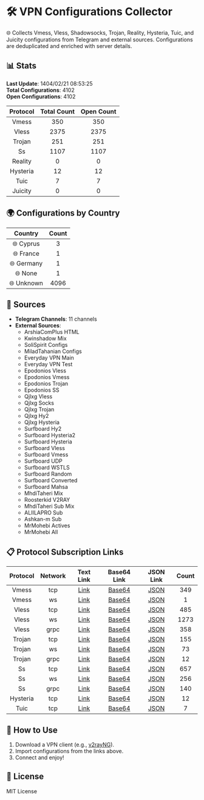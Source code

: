 # 🛠️ VPN Configurations Collector

🌐 Collects Vmess, Vless, Shadowsocks, Trojan, Reality, Hysteria, Tuic, and Juicity configurations from Telegram and external sources. Configurations are deduplicated and enriched with server details.

## 📊 Stats
**Last Update**: 1404/02/21 08:53:25  
**Total Configurations**: 4102  
**Open Configurations**: 4102

| Protocol | Total Count | Open Count |
|:--------:|:-----------:|:----------:|
| Vmess | 350 | 350 |
| Vless | 2375 | 2375 |
| Trojan | 251 | 251 |
| Ss | 1107 | 1107 |
| Reality | 0 | 0 |
| Hysteria | 12 | 12 |
| Tuic | 7 | 7 |
| Juicity | 0 | 0 |

## 🌍 Configurations by Country
| Country | Count |
|:-------:|:-----:|
| 🌐 Cyprus | 3 |
| 🌐 France | 1 |
| 🌐 Germany | 1 |
| 🌐 None | 1 |
| 🌐 Unknown | 4096 |

## 🔗 Sources
- **Telegram Channels**: 11 channels
- **External Sources**:
  - ArshiaComPlus HTML
  - Kwinshadow Mix
  - SoliSpirit Configs
  - MiladTahanian Configs
  - Everyday VPN Main
  - Everyday VPN Test
  - Epodonios Vless
  - Epodonios Vmess
  - Epodonios Trojan
  - Epodonios SS
  - Qjlxg Vless
  - Qjlxg Socks
  - Qjlxg Trojan
  - Qjlxg Hy2
  - Qjlxg Hysteria
  - Surfboard Hy2
  - Surfboard Hysteria2
  - Surfboard Hysteria
  - Surfboard Vless
  - Surfboard Vmess
  - Surfboard UDP
  - Surfboard WSTLS
  - Surfboard Random
  - Surfboard Converted
  - Surfboard Mahsa
  - MhdiTaheri Mix
  - Roosterkid V2RAY
  - MhdiTaheri Sub Mix
  - ALIILAPRO Sub
  - Ashkan-m Sub
  - MrMohebi Actives
  - MrMohebi All

## 📋 Protocol Subscription Links
| Protocol | Network | Text Link | Base64 Link | JSON Link | Count |
|:--------:|:-------:|:---------:|:-----------:|:---------:|:-----:|
| Vmess | tcp | [Link](https://raw.githubusercontent.com/PlanAsli/Beta/main/configs/vmess/tcp/open_configs.txt) | [Base64](https://raw.githubusercontent.com/PlanAsli/Beta/main/configs/vmess/tcp/all_configs_base64.txt) | [JSON](https://raw.githubusercontent.com/PlanAsli/Beta/main/configs/vmess/tcp/configs.json) | 349 |
| Vmess | ws | [Link](https://raw.githubusercontent.com/PlanAsli/Beta/main/configs/vmess/ws/open_configs.txt) | [Base64](https://raw.githubusercontent.com/PlanAsli/Beta/main/configs/vmess/ws/all_configs_base64.txt) | [JSON](https://raw.githubusercontent.com/PlanAsli/Beta/main/configs/vmess/ws/configs.json) | 1 |
| Vless | tcp | [Link](https://raw.githubusercontent.com/PlanAsli/Beta/main/configs/vless/tcp/open_configs.txt) | [Base64](https://raw.githubusercontent.com/PlanAsli/Beta/main/configs/vless/tcp/all_configs_base64.txt) | [JSON](https://raw.githubusercontent.com/PlanAsli/Beta/main/configs/vless/tcp/configs.json) | 485 |
| Vless | ws | [Link](https://raw.githubusercontent.com/PlanAsli/Beta/main/configs/vless/ws/open_configs.txt) | [Base64](https://raw.githubusercontent.com/PlanAsli/Beta/main/configs/vless/ws/all_configs_base64.txt) | [JSON](https://raw.githubusercontent.com/PlanAsli/Beta/main/configs/vless/ws/configs.json) | 1273 |
| Vless | grpc | [Link](https://raw.githubusercontent.com/PlanAsli/Beta/main/configs/vless/grpc/open_configs.txt) | [Base64](https://raw.githubusercontent.com/PlanAsli/Beta/main/configs/vless/grpc/all_configs_base64.txt) | [JSON](https://raw.githubusercontent.com/PlanAsli/Beta/main/configs/vless/grpc/configs.json) | 358 |
| Trojan | tcp | [Link](https://raw.githubusercontent.com/PlanAsli/Beta/main/configs/trojan/tcp/open_configs.txt) | [Base64](https://raw.githubusercontent.com/PlanAsli/Beta/main/configs/trojan/tcp/all_configs_base64.txt) | [JSON](https://raw.githubusercontent.com/PlanAsli/Beta/main/configs/trojan/tcp/configs.json) | 155 |
| Trojan | ws | [Link](https://raw.githubusercontent.com/PlanAsli/Beta/main/configs/trojan/ws/open_configs.txt) | [Base64](https://raw.githubusercontent.com/PlanAsli/Beta/main/configs/trojan/ws/all_configs_base64.txt) | [JSON](https://raw.githubusercontent.com/PlanAsli/Beta/main/configs/trojan/ws/configs.json) | 73 |
| Trojan | grpc | [Link](https://raw.githubusercontent.com/PlanAsli/Beta/main/configs/trojan/grpc/open_configs.txt) | [Base64](https://raw.githubusercontent.com/PlanAsli/Beta/main/configs/trojan/grpc/all_configs_base64.txt) | [JSON](https://raw.githubusercontent.com/PlanAsli/Beta/main/configs/trojan/grpc/configs.json) | 12 |
| Ss | tcp | [Link](https://raw.githubusercontent.com/PlanAsli/Beta/main/configs/ss/tcp/open_configs.txt) | [Base64](https://raw.githubusercontent.com/PlanAsli/Beta/main/configs/ss/tcp/all_configs_base64.txt) | [JSON](https://raw.githubusercontent.com/PlanAsli/Beta/main/configs/ss/tcp/configs.json) | 657 |
| Ss | ws | [Link](https://raw.githubusercontent.com/PlanAsli/Beta/main/configs/ss/ws/open_configs.txt) | [Base64](https://raw.githubusercontent.com/PlanAsli/Beta/main/configs/ss/ws/all_configs_base64.txt) | [JSON](https://raw.githubusercontent.com/PlanAsli/Beta/main/configs/ss/ws/configs.json) | 256 |
| Ss | grpc | [Link](https://raw.githubusercontent.com/PlanAsli/Beta/main/configs/ss/grpc/open_configs.txt) | [Base64](https://raw.githubusercontent.com/PlanAsli/Beta/main/configs/ss/grpc/all_configs_base64.txt) | [JSON](https://raw.githubusercontent.com/PlanAsli/Beta/main/configs/ss/grpc/configs.json) | 140 |
| Hysteria | tcp | [Link](https://raw.githubusercontent.com/PlanAsli/Beta/main/configs/hysteria/tcp/open_configs.txt) | [Base64](https://raw.githubusercontent.com/PlanAsli/Beta/main/configs/hysteria/tcp/all_configs_base64.txt) | [JSON](https://raw.githubusercontent.com/PlanAsli/Beta/main/configs/hysteria/tcp/configs.json) | 12 |
| Tuic | tcp | [Link](https://raw.githubusercontent.com/PlanAsli/Beta/main/configs/tuic/tcp/open_configs.txt) | [Base64](https://raw.githubusercontent.com/PlanAsli/Beta/main/configs/tuic/tcp/all_configs_base64.txt) | [JSON](https://raw.githubusercontent.com/PlanAsli/Beta/main/configs/tuic/tcp/configs.json) | 7 |

## 🚀 How to Use
1. Download a VPN client (e.g., [v2rayNG](https://github.com/2dust/v2rayNG)).
2. Import configurations from the links above.
3. Connect and enjoy!

## 📜 License
MIT License
